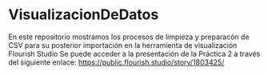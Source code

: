 # VisualizacionDeDatos
En este repositorio mostramos los procesos de limpieza y preparacón de CSV para su posterior importación en la herramienta de visualización Flourish Studio
Se puede acceder a la presentación de la Práctica 2 a través del siguiente enlace: https://public.flourish.studio/story/1803425/
